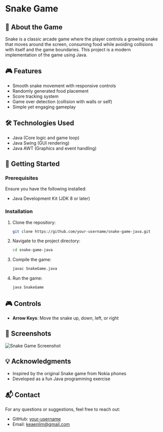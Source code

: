 # Snake Game

## 🐍 About the Game

Snake is a classic arcade game where the player controls a growing snake that moves around the screen, consuming food while avoiding collisions with itself and the game boundaries. This project is a modern implementation of the game using Java.

## 🎮 Features
- Smooth snake movement with responsive controls
- Randomly generated food placement
- Score tracking system
- Game over detection (collision with walls or self)
- Simple yet engaging gameplay

## 🛠️ Technologies Used
- Java (Core logic and game loop)
- Java Swing (GUI rendering)
- Java AWT (Graphics and event handling)

## 🚀 Getting Started
### Prerequisites
Ensure you have the following installed:
- Java Development Kit (JDK 8 or later)

### Installation
1. Clone the repository:
   ```sh
   git clone https://github.com/your-username/snake-game-java.git
   ```
2. Navigate to the project directory:
   ```sh
   cd snake-game-java
   ```
3. Compile the game:
   ```sh
   javac SnakeGame.java
   ```
4. Run the game:
   ```sh
   java SnakeGame
   ```

## 🎮 Controls
- **Arrow Keys**: Move the snake up, down, left, or right

## 📸 Screenshots
![Snake Game Screenshot](https://your-image-url.com)

## 💡 Acknowledgments
- Inspired by the original Snake game from Nokia phones
- Developed as a fun Java programming exercise

## 📬 Contact
For any questions or suggestions, feel free to reach out:
- GitHub: [your-username](https://github.com/your-username)
- Email: keaenlim@gmail.com

